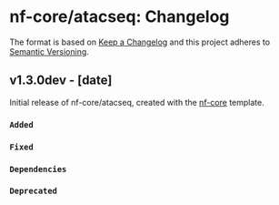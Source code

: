 # nf-core/atacseq: Changelog

The format is based on [Keep a Changelog](https://keepachangelog.com/en/1.0.0/)
and this project adheres to [Semantic Versioning](https://semver.org/spec/v2.0.0.html).

## v1.3.0dev - [date]

Initial release of nf-core/atacseq, created with the [nf-core](https://nf-co.re/) template.

### `Added`

### `Fixed`

### `Dependencies`

### `Deprecated`

